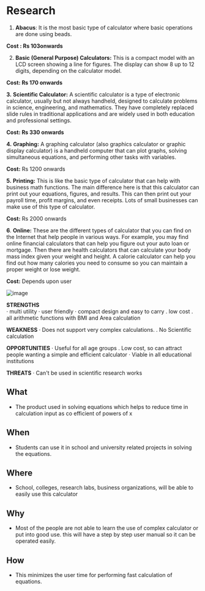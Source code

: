# Research

1.  **Abacus**: It is the most basic type of calculator where basic operations are done using beads.

**Cost : Rs 103onwards**

2.  **Basic (General Purpose) Calculators:**  This is a compact model with an LCD screen showing a line for figures. The display can show 8 up to 12 digits, depending on the calculator model.

**Cost: Rs 170 onwards**

**3.**  **Scientific Calculator:**  A scientific calculator is a type of electronic calculator, usually but not always handheld, designed to calculate problems in science, engineering, and mathematics. They have completely replaced slide rules in traditional applications and are widely used in both education and professional settings.

**Cost: Rs 330 onwards**

**4.**  **Graphing:**  A graphing calculator (also graphics calculator or graphic display calculator) is a handheld computer that can plot graphs, solving simultaneous equations, and performing other tasks with variables.

**Cost:**  Rs 1200 onwards

**5.**  **Printing:**  This is like the basic type of calculator that can help with business math functions. The main difference here is that this calculator can print out your equations, figures, and results. This can then print out your payroll time, profit margins, and even receipts. Lots of small businesses can make use of this type of calculator.

**Cost:**  Rs 2000 onwards

**6**.  **Online:**  These are the different types of calculator that you can find on the Internet that help people in various ways. For example, you may find online financial calculators that can help you figure out your auto loan or mortgage. Then there are health calculators that can calculate your body mass index given your weight and height. A calorie calculator can help you find out how many calories you need to consume so you can maintain a proper weight or lose weight.

**Cost:**  Depends upon user

![image](https://user-images.githubusercontent.com/78853340/107874191-c7921700-6edd-11eb-94fb-ccfceda54b4d.png)


 **STRENGTHS**  
 · multi utility 
 · user friendly 
 · compact design and easy to carry 
 . low cost 
 . all arithmetic functions with BMI and Area calculation

**WEAKNESS**  · Does not support very complex calculations. . No Scientific calculation

**OPPORTUNITIES**  · Useful for all age groups . Low cost, so can attract people wanting a simple and efficient calculator · Viable in all educational institutions

**THREATS**  · Can't be used in scientific research works


## What

 - The product used in solving equations which helps to reduce time in calculation
 input as co efficient of powers of x
 
## When 

 - Students can use it in school and university related projects in solving the equations.

## Where

 - School, colleges, research labs, business organizations, will be able to easily use this calculator

## Why

 - Most of the people are not able to learn the use of complex calculator or put into good use. this will have a step by step user manual so it can be operated easily.

## How

 - This minimizes the user time for performing fast calculation of equations.



